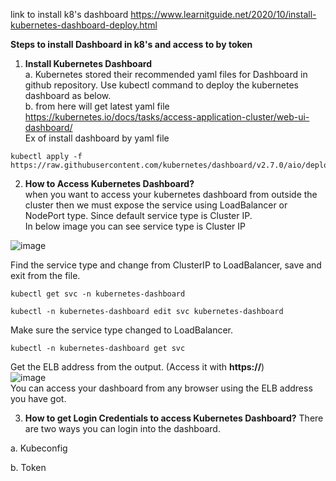link to install k8's dashboard 
https://www.learnitguide.net/2020/10/install-kubernetes-dashboard-deploy.html

**Steps to install Dashboard in k8's and access to by token**

1. **Install Kubernetes Dashboard**  
a. Kubernetes stored their recommended yaml files for Dashboard in github repository. Use kubectl command to deploy the kubernetes dashboard as below.  
b. from here will get latest yaml file https://kubernetes.io/docs/tasks/access-application-cluster/web-ui-dashboard/  
Ex of install dashboard by yaml file
```
kubectl apply -f https://raw.githubusercontent.com/kubernetes/dashboard/v2.7.0/aio/deploy/recommended.yaml
```

2. **How to Access Kubernetes Dashboard?**  
when you want to access your kubernetes dashboard from outside the cluster then we must expose the service using LoadBalancer or NodePort type. Since default service type is Cluster IP.  
In below image you can see service type is Cluster IP  

![image](https://github.com/soumya-devops/kubernetes/assets/37827483/cde7fa83-d36b-4022-96b2-78bfbb98280a)  

Find the service type and change from ClusterIP to LoadBalancer, save and exit from the file. 
```
kubectl get svc -n kubernetes-dashboard
```
```
kubectl -n kubernetes-dashboard edit svc kubernetes-dashboard
```
Make sure the service type changed to LoadBalancer.  
```
kubectl -n kubernetes-dashboard get svc
```
Get the ELB address from the output.  (Access it with **https://**)  
![image](https://github.com/soumya-devops/kubernetes/assets/37827483/761cd491-07ee-46e3-8820-248e51463d84)  
You can access your dashboard from any browser using the ELB address you have got.

3. **How to get Login Credentials to access Kubernetes Dashboard?**
There are two ways you can login into the dashboard.

a. Kubeconfig

b. Token
